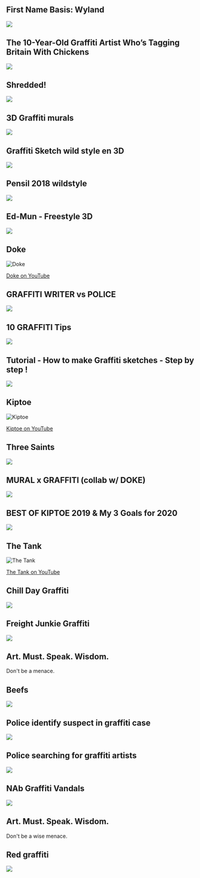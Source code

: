 First Name Basis: Wyland
------------------------

[![](/image/yid-ARZzKXPc6FM.jpg)](https://www.youtube.com/watch?v=ARZzKXPc6FM)

The 10-Year-Old Graffiti Artist Who’s Tagging Britain With Chickens
-------------------------------------------------------------------

[![](/image/yid-oyyvQikuog4.jpg)](https://www.youtube.com/watch?v=oyyvQikuog4)

Shredded!
---------

[![](/image/yid-ekzjYZHs27E.jpg)](https://www.youtube.com/watch?v=ekzjYZHs27E)

3D Graffiti murals
------------------

[![](/image/yid-mDdqq_6OpyU.jpg)](https://www.youtube.com/watch?v=mDdqq_6OpyU)

Graffiti Sketch wild style en 3D
--------------------------------

[![](/image/yid-McDbh87cp6g.jpg)](https://www.youtube.com/watch?v=McDbh87cp6g)

Pensil 2018 wildstyle
---------------------

[![](/image/yid-dHg7twHeIrw.jpg)](https://www.youtube.com/watch?v=dHg7twHeIrw)

Ed-Mun - Freestyle 3D
---------------------

[![](/image/yid-ptJp6gTTYFY.jpg)](https://www.youtube.com/watch?v=ptJp6gTTYFY)

Doke
----

![Doke](/image/sig-doke.jpg)

[Doke on YouTube](https://www.youtube.com/channel/UC9ntGcdOjckSSjeeM_YmDcg)

GRAFFITI WRITER vs POLICE
-------------------------

[![](/image/yid-a1WFwsPOHmg.jpg)](https://www.youtube.com/watch?v=a1WFwsPOHmg)

10 GRAFFITI Tips
----------------

[![](/image/yid-ofSvAqiv0ss.jpg)](https://www.youtube.com/watch?v=ofSvAqiv0ss)

Tutorial - How to make Graffiti sketches - Step by step !
---------------------------------------------------------

[![](/image/yid-v5tollaAXfU.jpg)](https://www.youtube.com/watch?v=v5tollaAXfU)

Kiptoe
------

![Kiptoe](/image/sig-kiptoe.jpg)

[Kiptoe on YouTube](https://www.youtube.com/channel/UCwcDy-AjZJ5T7DH9BWaOMZg)

Three Saints
------------

[![](/image/yid-_VpK2L47PwA.jpg)](https://www.youtube.com/watch?v=_VpK2L47PwA)

MURAL x GRAFFITI (collab w/ DOKE)
---------------------------------

[![](/image/yid-meIW0pv9izU.jpg)](https://www.youtube.com/watch?v=meIW0pv9izU)

BEST OF KIPTOE 2019 & My 3 Goals for 2020
-----------------------------------------

[![](/image/yid-DBqBH1wejbw.jpg)](https://www.youtube.com/watch?v=DBqBH1wejbw)

The Tank
--------

![The Tank](/image/sig-tank.jpg)

[The Tank on YouTube](https://www.youtube.com/channel/UCs4A7OdtEHGU_Q_HMrmo06g)

Chill Day Graffiti
------------------

[![](/image/yid-lEq27AH5yRY.jpg)](https://www.youtube.com/watch?v=lEq27AH5yRY)

Freight Junkie Graffiti
-----------------------

[![](/image/yid-1B6O2lW7Zjo.jpg)](https://www.youtube.com/watch?v=1B6O2lW7Zjo)

Art. Must. Speak. Wisdom.
-------------------------

Don't be a menace.

Beefs
-----

[![](/image/yid-n2UsOIJvx6Q.jpg)](https://www.youtube.com/watch?v=n2UsOIJvx6Q)

Police identify suspect in graffiti case
----------------------------------------

[![](/image/yid-_9JBW-cCNP0.jpg)](https://www.youtube.com/watch?v=_9JBW-cCNP0)

Police searching for graffiti artists
-------------------------------------

[![](/image/yid-MB7wuCibXTo.jpg)](https://www.youtube.com/watch?v=MB7wuCibXTo)

NAb Graffiti Vandals
--------------------

[![](/image/yid-A7lyE3qevrQ.jpg)](https://www.youtube.com/watch?v=A7lyE3qevrQ)

Art. Must. Speak. Wisdom.
-------------------------

Don't be a wise menace.

Red graffiti
------------

[![](/image/yid-RwK4NmQZe64.jpg)](https://www.youtube.com/watch?v=RwK4NmQZe64)